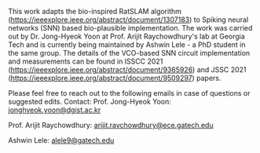 This work adapts the bio-inspired RatSLAM algorithm (https://ieeexplore.ieee.org/abstract/document/1307183) to Spiking neural networks (SNN) based bio-plausible implementation. The work was carried out by Dr. Jong-Hyeok Yoon at Prof. Arijit Raychowdhury's lab at Georgia Tech and is currently being maintained by Ashwin Lele - a PhD student in the same group. The details of the VCO-based SNN circuit implementation and measurements can be found in ISSCC 2021 (https://ieeexplore.ieee.org/abstract/document/9365926) and JSSC 2021 (https://ieeexplore.ieee.org/abstract/document/9509297) papers.

Please feel free to reach out to the following emails in case of questions or suggested edits.
Contact:
Prof. Jong-Hyeok Yoon: jonghyeok.yoon@dgist.ac.kr

Prof. Arijit Raychowdhury: arijit.raychowdhury@ece.gatech.edu

Ashwin Lele: alele9@gatech.edu
